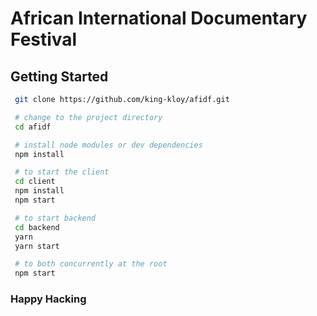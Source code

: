 # African International Documentary Festival

## Getting Started

```bash
 git clone https://github.com/king-kloy/afidf.git

 # change to the project directory
 cd afidf

 # install node modules or dev dependencies
 npm install

 # to start the client
 cd client
 npm install
 npm start

 # to start backend
 cd backend
 yarn
 yarn start

 # to both concurrently at the root
 npm start

```

### Happy Hacking
